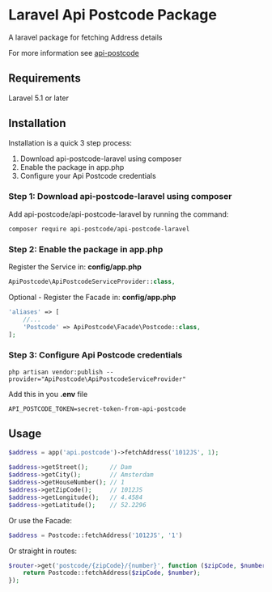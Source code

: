 Laravel Api Postcode Package
============================

A laravel package for fetching Address details

For more information see [api-postcode](https://api-postcode.nl/)

## Requirements ##

Laravel 5.1 or later


Installation
------------
Installation is a quick 3 step process:

1. Download api-postcode-laravel using composer
2. Enable the package in app.php
3. Configure your Api Postcode credentials

### Step 1: Download api-postcode-laravel using composer

Add api-postcode/api-postcode-laravel by running the command:

```
composer require api-postcode/api-postcode-laravel
```

### Step 2: Enable the package in app.php

Register the Service in: **config/app.php**

``` php
ApiPostcode\ApiPostcodeServiceProvider::class,
````

Optional - Register the Facade in: **config/app.php**

``` php
'aliases' => [
    //...
    'Postcode' => ApiPostcode\Facade\Postcode::class,
];
````

### Step 3: Configure Api Postcode credentials

```
php artisan vendor:publish --provider="ApiPostcode\ApiPostcodeServiceProvider"
```

Add this in you **.env** file

```
API_POSTCODE_TOKEN=secret-token-from-api-postcode
```

Usage
-----

``` php
$address = app('api.postcode')->fetchAddress('1012JS', 1);
	
$address->getStreet();      // Dam
$address->getCity();        // Amsterdam
$address->getHouseNumber(); // 1
$address->getZipCode();     // 1012JS
$address->getLongitude();   // 4.4584
$address->getLatitude();    // 52.2296
````

Or use the Facade:

``` php
$address = Postcode::fetchAddress('1012JS', '1')
````

Or straight in routes:

``` php
$router->get('postcode/{zipCode}/{number}', function ($zipCode, $number) {
    return Postcode::fetchAddress($zipCode, $number);
});
````
